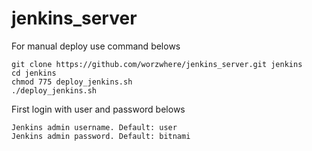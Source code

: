# jenkins_server

For manual deploy use command belows
```
git clone https://github.com/worzwhere/jenkins_server.git jenkins
cd jenkins
chmod 775 deploy_jenkins.sh
./deploy_jenkins.sh
```

First login with user and password belows
```
Jenkins admin username. Default: user
Jenkins admin password. Default: bitnami
```
